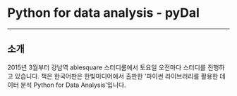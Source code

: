 # Python for data analysis  - pyDal

---

## 소개

2015년 3월부터 강남역 ablesquare 스터디룸에서 토요일 오전마다 스터디를 진행하고 있습니다.
책은 한국어판은 한빛미디어에서 출판한 '파이썬 라이브러리를 활용한 데이터 분석 Python for Data Analysis'입니다.
